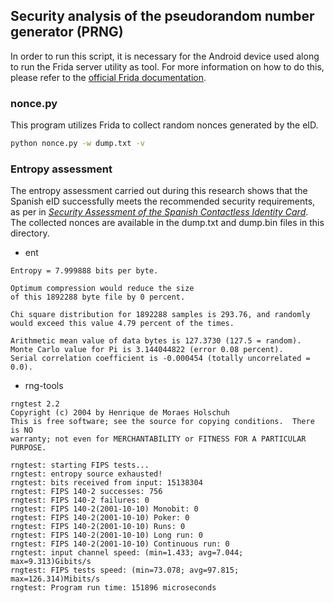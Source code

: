 ## Security analysis of the pseudorandom number generator (PRNG)

In order to run this script, it is necessary for the Android device used along to run the Frida server utility as tool. For more information on how to do this, please refer to the [official Frida documentation](https://frida.re/docs/android/).

### nonce.py

This program utilizes Frida to collect random nonces generated by the eID.

```bash
python nonce.py -w dump.txt -v
```

### Entropy assessment

The entropy assessment carried out during this research shows that the Spanish eID successfully meets the recommended security requirements, as per in [*Security Assessment of the Spanish Contactless Identity Card*](https://webdiis.unizar.es/~ricardo/files/papers/RG-IFS-17.pdf). The collected nonces are available in the dump.txt and dump.bin files in this directory.

- ent

```
Entropy = 7.999888 bits per byte.

Optimum compression would reduce the size
of this 1892288 byte file by 0 percent.

Chi square distribution for 1892288 samples is 293.76, and randomly
would exceed this value 4.79 percent of the times.

Arithmetic mean value of data bytes is 127.3730 (127.5 = random).
Monte Carlo value for Pi is 3.144044822 (error 0.08 percent).
Serial correlation coefficient is -0.000454 (totally uncorrelated = 0.0).
```

- rng-tools

```
rngtest 2.2
Copyright (c) 2004 by Henrique de Moraes Holschuh
This is free software; see the source for copying conditions.  There is NO
warranty; not even for MERCHANTABILITY or FITNESS FOR A PARTICULAR PURPOSE.

rngtest: starting FIPS tests...
rngtest: entropy source exhausted!
rngtest: bits received from input: 15138304
rngtest: FIPS 140-2 successes: 756
rngtest: FIPS 140-2 failures: 0
rngtest: FIPS 140-2(2001-10-10) Monobit: 0
rngtest: FIPS 140-2(2001-10-10) Poker: 0
rngtest: FIPS 140-2(2001-10-10) Runs: 0
rngtest: FIPS 140-2(2001-10-10) Long run: 0
rngtest: FIPS 140-2(2001-10-10) Continuous run: 0
rngtest: input channel speed: (min=1.433; avg=7.044; max=9.313)Gibits/s
rngtest: FIPS tests speed: (min=73.078; avg=97.815; max=126.314)Mibits/s
rngtest: Program run time: 151896 microseconds
```
